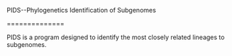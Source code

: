 PIDS--Phylogenetics Identification of Subgenomes

==============


PIDS is a program designed to identify the most closely related lineages to subgenomes.
